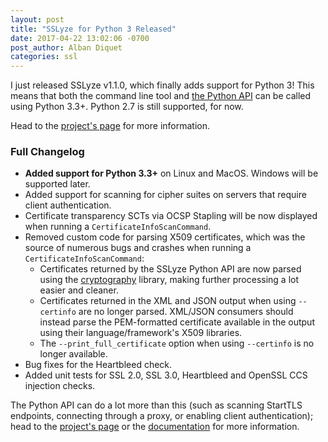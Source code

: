 ```yaml
---
layout: post
title: "SSLyze for Python 3 Released"
date: 2017-04-22 13:02:06 -0700
post_author: Alban Diquet
categories: ssl
---
```


I just released SSLyze v1.1.0, which finally adds support for Python 3! This means that both the command line tool and [the Python API][sslyze-documentation] can be called using Python 3.3+. Python 2.7 is still supported, for now.

Head to the [project's page][sslyze-gh] for more information.


### Full Changelog

* **Added support for Python 3.3+** on Linux and MacOS. Windows will be supported later.
* Added support for scanning for cipher suites on servers that require client authentication.
* Certificate transparency SCTs via OCSP Stapling will be now displayed when running a `CertificateInfoScanCommand`.
* Removed custom code for parsing X509 certificates, which was the source of numerous bugs and crashes when running a `CertificateInfoScanCommand`:
	* Certificates returned by the SSLyze Python API are now parsed using the [cryptography](https://github.com/pyca/cryptography) library, making further processing a lot easier and cleaner.
	* Certificates returned in the XML and JSON output when using `--certinfo` are no longer parsed. XML/JSON consumers should instead parse the PEM-formatted certificate available in the output using their language/framework's X509 libraries.
	* The `--print_full_certificate` option when using `--certinfo` is no longer available.
* Bug fixes for the Heartbleed check.	
* Added unit tests for SSL 2.0, SSL 3.0, Heartbleed and OpenSSL CCS injection checks.

The Python API can do a lot more than this (such as scanning StartTLS endpoints, connecting through a proxy, or enabling client authentication); head to the [project's page][sslyze-gh] or the [documentation][sslyze-documentation] for more information.


[sslyze-documentation]: https://nabla-c0d3.github.io/sslyze/documentation/
[sslyze-gh]: https://github.com/nabla-c0d3/sslyze
